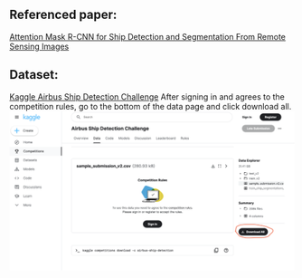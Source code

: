 ## Referenced paper:
[Attention Mask R-CNN for Ship Detection and Segmentation From Remote Sensing Images](https://ieeexplore.ieee.org/abstract/document/8951182/references#references)

## Dataset:
[Kaggle Airbus Ship Detection Challenge](https://www.kaggle.com/c/airbus-ship-detection/data)
After signing in and agrees to the competition rules, go to the bottom of the data page and click download all.
![Screenshot](Dataset_download_instruction.png)
